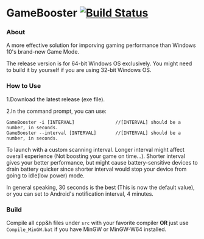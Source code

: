 # GameBooster [![Build Status](https://travis-ci.org/LBYPatrick/GameBooster.svg?branch=master)](https://travis-ci.org/LBYPatrick/GameBooster)
### About
A more effective solution for imporving gaming performance than Windows 10's brand-new Game Mode.


The release version is for 64-bit Windows OS exclusively. You might need to build it by yourself if you are using 32-bit Windows OS. 

### How to Use
1.Download the latest release (exe file).</p>
2.In the command prompt, you can use:

    GameBooster -i [INTERVAL]               //[INTERVAL] should be a number, in seconds.
	GameBooster --interval [INTERVAL]       //[INTERVAL] should be a number, in seconds.

To launch with a custom scanning interval. Longer interval might affect overall experience (Not boosting your game on time...).
Shorter interval gives your better performance, but might cause battery-sensitive devices to drain battery quicker
since shorter interval would stop your device from going to idle(low power) mode.
	
In general speaking, 30 seconds is the best (This is now the default value), or you can set to Android's notification interval, 4 minutes.

### Build

Compile all cpp&h files under ``src`` with your favorite compiler **OR** just use ``Compile_MinGW.bat`` if you have MinGW or MinGW-W64 installed.


